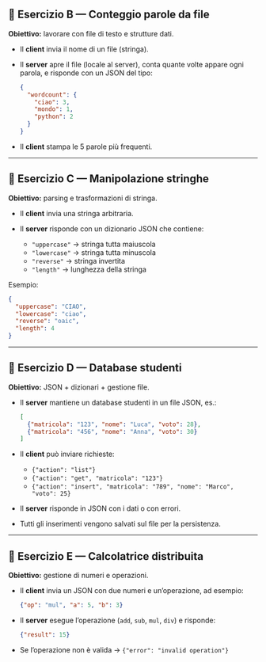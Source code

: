 ## 🔹 Esercizio B — Conteggio parole da file

**Obiettivo:** lavorare con file di testo e strutture dati.

* Il **client** invia il nome di un file (stringa).
* Il **server** apre il file (locale al server), conta quante volte appare ogni parola, e risponde con un JSON del tipo:

  ```json
  {
    "wordcount": {
      "ciao": 3,
      "mondo": 1,
      "python": 2
    }
  }
  ```
* Il **client** stampa le 5 parole più frequenti.

---

## 🔹 Esercizio C — Manipolazione stringhe

**Obiettivo:** parsing e trasformazioni di stringa.

* Il **client** invia una stringa arbitraria.
* Il **server** risponde con un dizionario JSON che contiene:

  * `"uppercase"` → stringa tutta maiuscola
  * `"lowercase"` → stringa tutta minuscola
  * `"reverse"` → stringa invertita
  * `"length"` → lunghezza della stringa

Esempio:

```json
{
  "uppercase": "CIAO",
  "lowercase": "ciao",
  "reverse": "oaic",
  "length": 4
}
```

---

## 🔹 Esercizio D — Database studenti

**Obiettivo:** JSON + dizionari + gestione file.

* Il **server** mantiene un database studenti in un file JSON, es.:

  ```json
  [
    {"matricola": "123", "nome": "Luca", "voto": 28},
    {"matricola": "456", "nome": "Anna", "voto": 30}
  ]
  ```
* Il **client** può inviare richieste:

  * `{"action": "list"}`
  * `{"action": "get", "matricola": "123"}`
  * `{"action": "insert", "matricola": "789", "nome": "Marco", "voto": 25}`
* Il **server** risponde in JSON con i dati o con errori.
* Tutti gli inserimenti vengono salvati sul file per la persistenza.

---

## 🔹 Esercizio E — Calcolatrice distribuita

**Obiettivo:** gestione di numeri e operazioni.

* Il **client** invia un JSON con due numeri e un’operazione, ad esempio:

  ```json
  {"op": "mul", "a": 5, "b": 3}
  ```
* Il **server** esegue l’operazione (`add`, `sub`, `mul`, `div`) e risponde:

  ```json
  {"result": 15}
  ```
* Se l’operazione non è valida → `{"error": "invalid operation"}`
